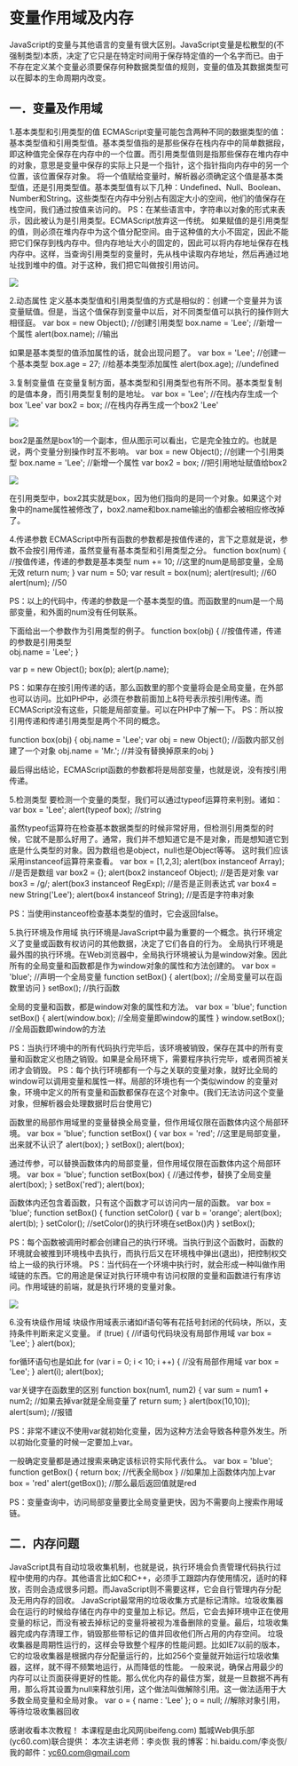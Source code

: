 # 变量作用域及内存



JavaScript的变量与其他语言的变量有很大区别。JavaScript变量是松散型的(不强制类型)本质，决定了它只是在特定时间用于保存特定值的一个名字而已。由于不存在定义某个变量必须要保存何种数据类型值的规则，变量的值及其数据类型可以在脚本的生命周期内改变。

## 一．变量及作用域
1.基本类型和引用类型的值
ECMAScript变量可能包含两种不同的数据类型的值：基本类型值和引用类型值。基本类型值指的是那些保存在栈内存中的简单数据段，即这种值完全保存在内存中的一个位置。而引用类型值则是指那些保存在堆内存中的对象，意思是变量中保存的实际上只是一个指针，这个指针指向内存中的另一个位置，该位置保存对象。
将一个值赋给变量时，解析器必须确定这个值是基本类型值，还是引用类型值。基本类型值有以下几种：Undefined、Null、Boolean、Number和String。这些类型在内存中分别占有固定大小的空间，他们的值保存在栈空间，我们通过按值来访问的。
PS：在某些语言中，字符串以对象的形式来表示，因此被认为是引用类型。ECMAScript放弃这一传统。
如果赋值的是引用类型的值，则必须在堆内存中为这个值分配空间。由于这种值的大小不固定，因此不能把它们保存到栈内存中。但内存地址大小的固定的，因此可以将内存地址保存在栈内存中。这样，当查询引用类型的变量时，先从栈中读取内存地址，然后再通过地址找到堆中的值。对于这种，我们把它叫做按引用访问。

![](./_image/2017-05-15-06-23-59.jpg)

 
2.动态属性
定义基本类型值和引用类型值的方式是相似的：创建一个变量并为该变量赋值。但是，当这个值保存到变量中以后，对不同类型值可以执行的操作则大相径庭。
var box = new Object();						//创建引用类型
box.name = 'Lee';							//新增一个属性
alert(box.name);							//输出

如果是基本类型的值添加属性的话，就会出现问题了。
var box = 'Lee';							//创建一个基本类型
box.age = 27;								//给基本类型添加属性
alert(box.age);								//undefined	

3.复制变量值
在变量复制方面，基本类型和引用类型也有所不同。基本类型复制的是值本身，而引用类型复制的是地址。
var box = 'Lee';							//在栈内存生成一个box 'Lee'
var box2 = box;							//在栈内存再生成一个box2 'Lee'

![](./_image/2017-05-15-06-25-00.jpg)

 
box2是虽然是box1的一个副本，但从图示可以看出，它是完全独立的。也就是说，两个变量分别操作时互不影响。
var box = new Object();						//创建一个引用类型
box.name = 'Lee';							//新增一个属性
var box2 = box;							//把引用地址赋值给box2

![](./_image/2017-05-15-06-25-18.jpg)


 
在引用类型中，box2其实就是box，因为他们指向的是同一个对象。如果这个对象中的name属性被修改了，box2.name和box.name输出的值都会被相应修改掉了。

4.传递参数
ECMAScript中所有函数的参数都是按值传递的，言下之意就是说，参数不会按引用传递，虽然变量有基本类型和引用类型之分。
function box(num) {						//按值传递，传递的参数是基本类型
	num += 10;							//这里的num是局部变量，全局无效
	return num;
}
var num = 50;
var result = box(num);
alert(result);								//60
alert(num);								//50

PS：以上的代码中，传递的参数是一个基本类型的值。而函数里的num是一个局部变量，和外面的num没有任何联系。

下面给出一个参数作为引用类型的例子。
function box(obj) {							//按值传递，传递的参数是引用类型	
	obj.name = 'Lee';
}

var p = new Object();
box(p);
alert(p.name);

PS：如果存在按引用传递的话，那么函数里的那个变量将会是全局变量，在外部也可以访问。比如PHP中，必须在参数前面加上&符号表示按引用传递。而ECMAScript没有这些，只能是局部变量。可以在PHP中了解一下。
PS：所以按引用传递和传递引用类型是两个不同的概念。

function box(obj) {
	obj.name = 'Lee';
	var obj = new Object();					//函数内部又创建了一个对象
	obj.name = 'Mr.';						//并没有替换掉原来的obj
}

最后得出结论，ECMAScript函数的参数都将是局部变量，也就是说，没有按引用传递。

5.检测类型
要检测一个变量的类型，我们可以通过typeof运算符来判别。诸如：
var box = 'Lee';
alert(typeof box);							//string

虽然typeof运算符在检查基本数据类型的时候非常好用，但检测引用类型的时候，它就不是那么好用了。通常，我们并不想知道它是不是对象，而是想知道它到底是什么类型的对象。因为数组也是object，null也是Object等等。
这时我们应该采用instanceof运算符来查看。
var box = [1,2,3];
alert(box instanceof Array);					//是否是数组
var box2 = {};
alert(box2 instanceof Object);					//是否是对象
var box3 = /g/;
alert(box3 instanceof RegExp);				//是否是正则表达式
var box4 = new String('Lee');
alert(box4 instanceof String);					//是否是字符串对象

PS：当使用instanceof检查基本类型的值时，它会返回false。

5.执行环境及作用域
执行环境是JavaScript中最为重要的一个概念。执行环境定义了变量或函数有权访问的其他数据，决定了它们各自的行为。
全局执行环境是最外围的执行环境。在Web浏览器中，全局执行环境被认为是window对象。因此所有的全局变量和函数都是作为window对象的属性和方法创建的。
var box = 'blue';							//声明一个全局变量
function setBox() {
	alert(box);							//全局变量可以在函数里访问
}
setBox();									//执行函数

全局的变量和函数，都是window对象的属性和方法。
var box = 'blue';
function setBox() {
	alert(window.box);						//全局变量即window的属性
}
window.setBox();							//全局函数即window的方法

PS：当执行环境中的所有代码执行完毕后，该环境被销毁，保存在其中的所有变量和函数定义也随之销毁。如果是全局环境下，需要程序执行完毕，或者网页被关闭才会销毁。
PS：每个执行环境都有一个与之关联的变量对象，就好比全局的window可以调用变量和属性一样。局部的环境也有一个类似window 的变量对象，环境中定义的所有变量和函数都保存在这个对象中。(我们无法访问这个变量对象，但解析器会处理数据时后台使用它)

函数里的局部作用域里的变量替换全局变量，但作用域仅限在函数体内这个局部环境。
var box = 'blue';
function setBox() {
	var box = 'red';						//这里是局部变量，出来就不认识了
	alert(box);
}
setBox();
alert(box);

通过传参，可以替换函数体内的局部变量，但作用域仅限在函数体内这个局部环境。
var box = 'blue';
function setBox(box) {						//通过传参，替换了全局变量
	alert(box);
}
setBox('red');
alert(box);

函数体内还包含着函数，只有这个函数才可以访问内一层的函数。
var box = 'blue';
function setBox() {
	function setColor() {
var b = 'orange';
		alert(box);
alert(b);
	}
	setColor();							//setColor()的执行环境在setBox()内
}
setBox();

PS：每个函数被调用时都会创建自己的执行环境。当执行到这个函数时，函数的环境就会被推到环境栈中去执行，而执行后又在环境栈中弹出(退出)，把控制权交给上一级的执行环境。
PS：当代码在一个环境中执行时，就会形成一种叫做作用域链的东西。它的用途是保证对执行环境中有访问权限的变量和函数进行有序访问。作用域链的前端，就是执行环境的变量对象。
 
![](./_image/2017-05-15-06-25-43.jpg)


6.没有块级作用域
块级作用域表示诸如if语句等有花括号封闭的代码块，所以，支持条件判断来定义变量。
if (true) {									//if语句代码块没有局部作用域
	var box = 'Lee';
}
alert(box);

for循环语句也是如此
for (var i = 0; i < 10; i ++) {					//没有局部作用域
	var box = 'Lee';
}
alert(i);
alert(box);

var关键字在函数里的区别
function box(num1, num2) {
	var sum = num1 + num2;				//如果去掉var就是全局变量了
	return sum;
}
alert(box(10,10));
alert(sum);								//报错

PS：非常不建议不使用var就初始化变量，因为这种方法会导致各种意外发生。所以初始化变量的时候一定要加上var。

一般确定变量都是通过搜索来确定该标识符实际代表什么。
var box = 'blue';
function getBox() {
	return box;							//代表全局box
}										//如果加上函数体内加上var box = 'red'
alert(getBox());							//那么最后返回值就是red

 

PS：变量查询中，访问局部变量要比全局变量更快，因为不需要向上搜索作用域链。




## 二．内存问题
JavaScript具有自动垃圾收集机制，也就是说，执行环境会负责管理代码执行过程中使用的内存。其他语言比如C和C++，必须手工跟踪内存使用情况，适时的释放，否则会造成很多问题。而JavaScript则不需要这样，它会自行管理内存分配及无用内存的回收。
JavaScript最常用的垃圾收集方式是标记清除。垃圾收集器会在运行的时候给存储在内存中的变量加上标记。然后，它会去掉环境中正在使用变量的标记，而没有被去掉标记的变量将被视为准备删除的变量。最后，垃圾收集器完成内存清理工作，销毁那些带标记的值并回收他们所占用的内存空间。
垃圾收集器是周期性运行的，这样会导致整个程序的性能问题。比如IE7以前的版本，它的垃圾收集器是根据内存分配量运行的，比如256个变量就开始运行垃圾收集器，这样，就不得不频繁地运行，从而降低的性能。
一般来说，确保占用最少的内存可以让页面获得更好的性能。那么优化内存的最佳方案，就是一旦数据不再有用，那么将其设置为null来释放引用，这个做法叫做解除引用。这一做法适用于大多数全局变量和全局对象。
var o = {
	name : 'Lee'
};
o = null;									//解除对象引用，等待垃圾收集器回收










感谢收看本次教程！
本课程是由北风网(ibeifeng.com)
瓢城Web俱乐部(yc60.com)联合提供：
本次主讲老师：李炎恢
我的博客：hi.baidu.com/李炎恢/
我的邮件：yc60.com@gmail.com

